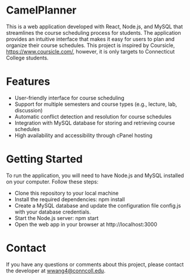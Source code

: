 # CamelPlanner

This is a web application developed with React, Node.js, and MySQL that streamlines the course scheduling process for students. The application provides an intuitive interface that makes it easy for users to plan and organize their course schedules. This project is inspired by Coursicle, https://www.coursicle.com/, however, it is only targets to Connecticut College students. 

# Features
- User-friendly interface for course scheduling
- Support for multiple semesters and course types (e.g., lecture, lab, discussion)
- Automatic conflict detection and resolution for course schedules
- Integration with MySQL database for storing and retrieving course schedules
- High availability and accessibility through cPanel hosting

# Getting Started
To run the application, you will need to have Node.js and MySQL installed on your computer. Follow these steps:

- Clone this repository to your local machine
- Install the required dependencies: npm install
- Create a MySQL database and update the configuration file config.js with your database credentials.
- Start the Node.js server: npm start
- Open the web app in your browser at http://localhost:3000

# Contact
If you have any questions or comments about this project, please contact the developer at wwang4@conncoll.edu.
